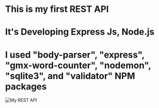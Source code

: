 # This is my first REST API

# It's Developing Express Js, Node.js 

# I used "body-parser", "express", "gmx-word-counter", "nodemon", "sqlite3", and "validator" NPM packages
![My REST API](https://github.com/PramudithaM/Customer_view_REST_API/assets/89714752/3b799521-2785-446a-8c5b-2e315cc7d0cb)
